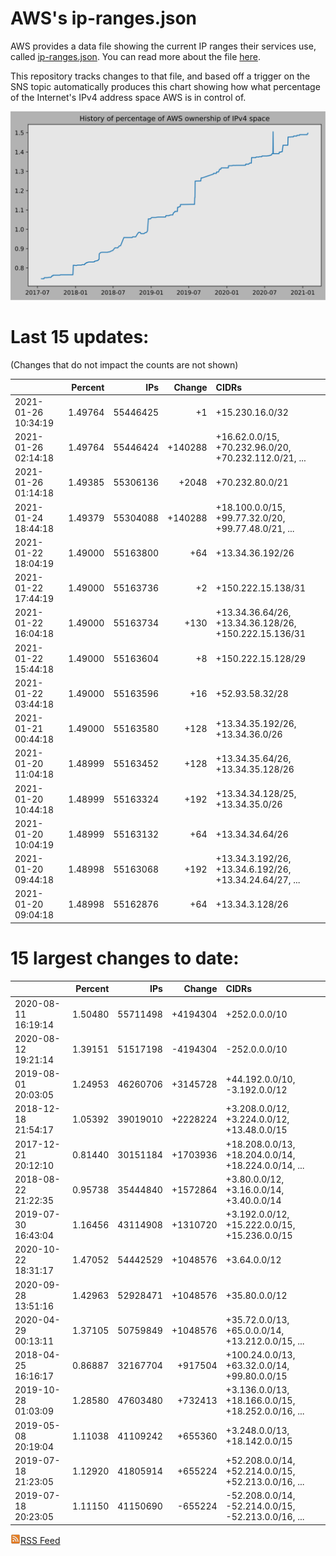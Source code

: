 # AWS's ip-ranges.json

AWS provides a data file showing the current IP ranges their
services use, called [ip-ranges.json](https://ip-ranges.amazonaws.com/ip-ranges.json).  You 
can read more about the file [here](https://docs.aws.amazon.com/general/latest/gr/aws-ip-ranges.html).

This repository tracks changes to that file, and based off a trigger on the SNS topic 
automatically produces this chart showing how what percentage of the Internet's IPv4 
address space AWS is in control of.

![History of AWS](history_count.svg)

# Last 15 updates:

(Changes that do not impact the counts are not shown)

| | Percent | IPs | Change | CIDRs |
| :--- | ---: | ---: | ---: | :--- |
| 2021-01-26 10:34:19 | 1.49764 | 55446425 | +1 | +15.230.16.0/32 |
| 2021-01-26 02:14:18 | 1.49764 | 55446424 | +140288 | +16.62.0.0/15, +70.232.96.0/20, +70.232.112.0/21, ... |
| 2021-01-26 01:14:18 | 1.49385 | 55306136 | +2048 | +70.232.80.0/21 |
| 2021-01-24 18:44:18 | 1.49379 | 55304088 | +140288 | +18.100.0.0/15, +99.77.32.0/20, +99.77.48.0/21, ... |
| 2021-01-22 18:04:19 | 1.49000 | 55163800 | +64 | +13.34.36.192/26 |
| 2021-01-22 17:44:19 | 1.49000 | 55163736 | +2 | +150.222.15.138/31 |
| 2021-01-22 16:04:18 | 1.49000 | 55163734 | +130 | +13.34.36.64/26, +13.34.36.128/26, +150.222.15.136/31 |
| 2021-01-22 15:44:18 | 1.49000 | 55163604 | +8 | +150.222.15.128/29 |
| 2021-01-22 03:44:18 | 1.49000 | 55163596 | +16 | +52.93.58.32/28 |
| 2021-01-21 00:44:18 | 1.49000 | 55163580 | +128 | +13.34.35.192/26, +13.34.36.0/26 |
| 2021-01-20 11:04:18 | 1.48999 | 55163452 | +128 | +13.34.35.64/26, +13.34.35.128/26 |
| 2021-01-20 10:44:18 | 1.48999 | 55163324 | +192 | +13.34.34.128/25, +13.34.35.0/26 |
| 2021-01-20 10:04:19 | 1.48999 | 55163132 | +64 | +13.34.34.64/26 |
| 2021-01-20 09:44:18 | 1.48998 | 55163068 | +192 | +13.34.3.192/26, +13.34.6.192/26, +13.34.24.64/27, ... |
| 2021-01-20 09:04:18 | 1.48998 | 55162876 | +64 | +13.34.3.128/26 |


# 15 largest changes to date:

| | Percent | IPs | Change | CIDRs |
| :--- | ---: | ---: | ---: | :--- |
| 2020-08-11 16:19:14 | 1.50480 | 55711498 | +4194304 | +252.0.0.0/10 |
| 2020-08-12 19:21:14 | 1.39151 | 51517198 | -4194304 | -252.0.0.0/10 |
| 2019-08-01 20:03:05 | 1.24953 | 46260706 | +3145728 | +44.192.0.0/10, -3.192.0.0/12 |
| 2018-12-18 21:54:17 | 1.05392 | 39019010 | +2228224 | +3.208.0.0/12, +3.224.0.0/12, +13.48.0.0/15 |
| 2017-12-21 20:12:10 | 0.81440 | 30151184 | +1703936 | +18.208.0.0/13, +18.204.0.0/14, +18.224.0.0/14, ... |
| 2018-08-22 21:22:35 | 0.95738 | 35444840 | +1572864 | +3.80.0.0/12, +3.16.0.0/14, +3.40.0.0/14 |
| 2019-07-30 16:43:04 | 1.16456 | 43114908 | +1310720 | +3.192.0.0/12, +15.222.0.0/15, +15.236.0.0/15 |
| 2020-10-22 18:31:17 | 1.47052 | 54442529 | +1048576 | +3.64.0.0/12 |
| 2020-09-28 13:51:16 | 1.42963 | 52928471 | +1048576 | +35.80.0.0/12 |
| 2020-04-29 00:13:11 | 1.37105 | 50759849 | +1048576 | +35.72.0.0/13, +65.0.0.0/14, +13.212.0.0/15, ... |
| 2018-04-25 16:16:17 | 0.86887 | 32167704 | +917504 | +100.24.0.0/13, +63.32.0.0/14, +99.80.0.0/15 |
| 2019-10-28 01:03:09 | 1.28580 | 47603480 | +732413 | +3.136.0.0/13, +18.166.0.0/15, +18.252.0.0/16, ... |
| 2019-05-08 20:19:04 | 1.11038 | 41109242 | +655360 | +3.248.0.0/13, +18.142.0.0/15 |
| 2019-07-18 21:23:05 | 1.12920 | 41805914 | +655224 | +52.208.0.0/14, +52.214.0.0/15, +52.213.0.0/16, ... |
| 2019-07-18 20:23:05 | 1.11150 | 41150690 | -655224 | -52.208.0.0/14, -52.214.0.0/15, -52.213.0.0/16, ... |


[![RSS Icon](rss-icon.png)RSS Feed](https://raw.githubusercontent.com/seligman/aws-ip-ranges/master/rss.xml)
